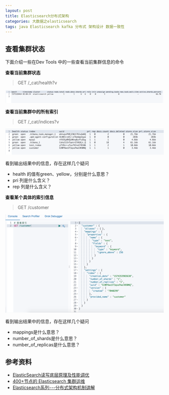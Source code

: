 ```yaml
---
layout: post
title: Elasticsearch分布式架构
categories: 大数据之elasticsearch 
tags: java Elasticsearch kafka 分布式 架构设计 数据一致性 
---
```


## 查看集群状态

下面介绍一些在Dev Tools 中的一些查看当前集群信息的命令

**查看当前集群状态**

>GET /\_cat/health?v

![](../media/image/2019-12-01/01.png)

**查看当前集群中的所有索引**

>GET /\_cat/indices?v

![](../media/image/2019-12-01/02.png)

看到输出结果中的信息，存在这样几个疑问

* health 的值有green、yellow，分别是什么意思？
* pri 列是什么含义？
* rep 列是什么含义？

**查看某个具体的索引信息**

>GET /customer

![](../media/image/2019-12-01/03.png)

看到输出结果中的信息，存在这样几个疑问

* mappings是什么意思？
* number_of_shards是什么意思？
* number_of_replicas是什么意思？



## 参考资料

* [ElasticSearch读写底层原理及性能调优](https://juejin.im/post/5de0c453f265da05aa65d8b1)
* [400+节点的 Elasticsearch 集群运维](http://www.525.life/article?id=1510739742907)
* [Elasticsearch系列---分布式架构机制讲解](https://mp.weixin.qq.com/s/mn6r8MPKnHoOCfvsUkPJUA)
